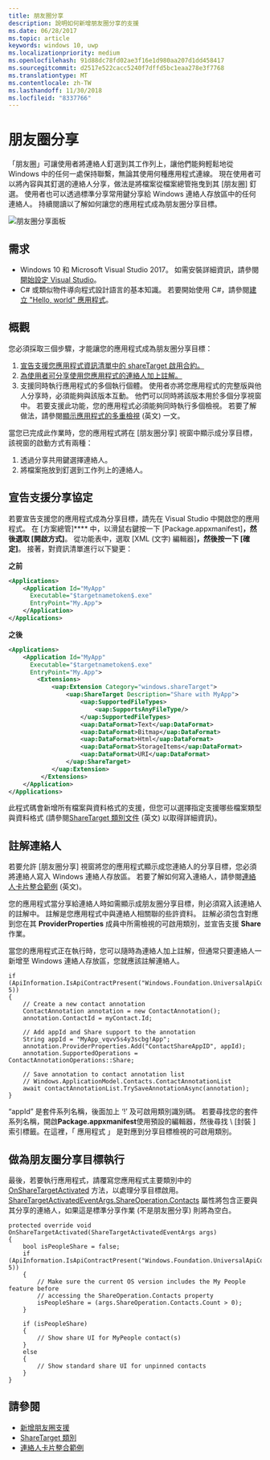 ```yaml
---
title: 朋友圈分享
description: 說明如何新增朋友圈分享的支援
ms.date: 06/28/2017
ms.topic: article
keywords: windows 10, uwp
ms.localizationpriority: medium
ms.openlocfilehash: 91d88dc78fd02ae3f16e1d980aa207d1dd458417
ms.sourcegitcommit: d2517e522cacc5240f7dffd5bc1eaa278e3f7768
ms.translationtype: MT
ms.contentlocale: zh-TW
ms.lasthandoff: 11/30/2018
ms.locfileid: "8337766"
---
```

# <a name="my-people-sharing"></a>朋友圈分享

「朋友圈」可讓使用者將連絡人釘選到其工作列上，讓他們能夠輕鬆地從 Windows 中的任何一處保持聯繫，無論其使用何種應用程式連線。 現在使用者可以將內容與其釘選的連絡人分享，做法是將檔案從檔案總管拖曳到其 \[朋友圈\] 釘選。 使用者也可以透過標準分享常用鍵分享給 Windows 連絡人存放區中的任何連絡人。 持續閱讀以了解如何讓您的應用程式成為朋友圈分享目標。

![朋友圈分享面板](images/my-people-sharing.png)

## <a name="requirements"></a>需求

+ Windows 10 和 Microsoft Visual Studio 2017。 如需安裝詳細資訊，請參閱[開始設定 Visual Studio](https://docs.microsoft.com/en-us/windows/uwp/get-started/get-set-up)。
+ C# 或類似物件導向程式設計語言的基本知識。 若要開始使用 C#，請參閱[建立 "Hello, world" 應用程式](https://docs.microsoft.com/en-us/windows/uwp/get-started/create-a-hello-world-app-xaml-universal)。

## <a name="overview"></a>概觀

您必須採取三個步驟，才能讓您的應用程式成為朋友圈分享目標：

1. [宣告支援您應用程式資訊清單中的 shareTarget 啟用合約。](https://docs.microsoft.com/en-us/windows/uwp/contacts-and-calendar/my-people-sharing#declaring-support-for-the-share-contract)
2. [為使用者可分享使用您應用程式的連絡人加上註解。](https://docs.microsoft.com/en-us/windows/uwp/contacts-and-calendar/my-people-sharing#annotating-contacts)
3. 支援同時執行應用程式的多個執行個體。  使用者亦將您應用程式的完整版與他人分享時，必須能夠與該版本互動。 他們可以同時將該版本用於多個分享視窗中。 若要支援此功能，您的應用程式必須能夠同時執行多個檢視。 若要了解做法，請參閱[顯示應用程式的多重檢視](https://docs.microsoft.com/en-us/windows/uwp/layout/show-multiple-views) (英文) 一文。

當您已完成此作業時，您的應用程式將在 \[朋友圈分享\] 視窗中顯示成分享目標，該視窗的啟動方式有兩種：
1. 透過分享共用鍵選擇連絡人。
2. 將檔案拖放到釘選到工作列上的連絡人。

## <a name="declaring-support-for-the-share-contract"></a>宣告支援分享協定

若要宣告支援您的應用程式成為分享目標，請先在 Visual Studio 中開啟您的應用程式。 在 \[方案總管\]**** 中，以滑鼠右鍵按一下 \[Package.appxmanifest\]****，然後選取 \[開啟方式\]****。 從功能表中，選取 \[XML (文字) 編輯器\]****，然後按一下 \[確定\]****。 接著，對資訊清單進行以下變更：


**之前**
```xml
<Applications>
    <Application Id="MyApp"
      Executable="$targetnametoken$.exe"
      EntryPoint="My.App">
    </Application>
</Applications>
```

**之後**

```xml
<Applications>
    <Application Id="MyApp"
      Executable="$targetnametoken$.exe"
      EntryPoint="My.App">
        <Extensions>
            <uap:Extension Category="windows.shareTarget">
                <uap:ShareTarget Description="Share with MyApp">
                    <uap:SupportedFileTypes>
                        <uap:SupportsAnyFileType/>
                    </uap:SupportedFileTypes>
                    <uap:DataFormat>Text</uap:DataFormat>
                    <uap:DataFormat>Bitmap</uap:DataFormat>
                    <uap:DataFormat>Html</uap:DataFormat>
                    <uap:DataFormat>StorageItems</uap:DataFormat>
                    <uap:DataFormat>URI</uap:DataFormat>
                </uap:ShareTarget>
            </uap:Extension>
         </Extensions>
    </Application>
</Applications>
```

此程式碼會新增所有檔案與資料格式的支援，但您可以選擇指定支援哪些檔案類型與資料格式 (請參閱[ShareTarget 類別文件](https://docs.microsoft.com/en-us/uwp/schemas/appxpackage/appxmanifestschema/element-sharetarget) (英文) 以取得詳細資訊)。

## <a name="annotating-contacts"></a>註解連絡人

若要允許 \[朋友圈分享\] 視窗將您的應用程式顯示成您連絡人的分享目標，您必須將連絡人寫入 Windows 連絡人存放區。 若要了解如何寫入連絡人，請參閱[連絡人卡片整合範例](https://github.com/Microsoft/Windows-universal-samples/tree/6370138b150ca8a34ff86de376ab6408c5587f5d/Samples/ContactCardIntegration) (英文)。 

您的應用程式當分享給連絡人時如需顯示成朋友圈分享目標，則必須寫入該連絡人的註解中。 註解是您應用程式中與連絡人相關聯的些許資料。 註解必須包含對應到您在其 **ProviderProperties** 成員中所需檢視的可啟用類別，並宣告支援 **Share** 作業。

當您的應用程式正在執行時，您可以隨時為連絡人加上註解，但通常只要連絡人一新增至 Windows 連絡人存放區，您就應該註解連絡人。

```Csharp
if (ApiInformation.IsApiContractPresent("Windows.Foundation.UniversalApiContract", 5))
{
    // Create a new contact annotation
    ContactAnnotation annotation = new ContactAnnotation();
    annotation.ContactId = myContact.Id;

    // Add appId and Share support to the annotation
    String appId = "MyApp_vqvv5s4y3scbg!App";
    annotation.ProviderProperties.Add("ContactShareAppID", appId);
    annotation.SupportedOperations = ContactAnnotationOperations::Share;

    // Save annotation to contact annotation list
    // Windows.ApplicationModel.Contacts.ContactAnnotationList 
    await contactAnnotationList.TrySaveAnnotationAsync(annotation);
}
```

“appId” 是套件系列名稱，後面加上 ‘!’ 及可啟用類別識別碼。 若要尋找您的套件系列名稱，開啟**Package.appxmanifest**使用預設的編輯器，然後尋找 \ [封裝 \] 索引標籤。在這裡，「 應用程式 」 是對應到分享目標檢視的可啟用類別。

## <a name="running-as-a-my-people-share-target"></a>做為朋友圈分享目標執行

最後，若要執行應用程式，請覆寫您應用程式主要類別中的 [OnShareTargetActivated](https://docs.microsoft.com/en-us/uwp/api/Windows.UI.Xaml.Application#Windows_UI_Xaml_Application_OnShareTargetActivated_Windows_ApplicationModel_Activation_ShareTargetActivatedEventArgs_) 方法，以處理分享目標啟用。 [ShareTargetActivatedEventArgs.ShareOperation.Contacts](https://docs.microsoft.com/en-us/uwp/api/windows.applicationmodel.datatransfer.sharetarget.shareoperation#Properties) 屬性將包含正要與其分享的連絡人，如果這是標準分享作業 (不是朋友圈分享) 則將為空白。

```Csharp
protected override void OnShareTargetActivated(ShareTargetActivatedEventArgs args)
{
    bool isPeopleShare = false;
    if (ApiInformation.IsApiContractPresent("Windows.Foundation.UniversalApiContract", 5))
    {
        // Make sure the current OS version includes the My People feature before
        // accessing the ShareOperation.Contacts property
        isPeopleShare = (args.ShareOperation.Contacts.Count > 0);
    }

    if (isPeopleShare)
    {
        // Show share UI for MyPeople contact(s)
    }
    else
    {
        // Show standard share UI for unpinned contacts
    }
}
```

## <a name="see-also"></a>請參閱
+ [新增朋友圈支援](my-people-support.md)
+ [ShareTarget 類別](https://docs.microsoft.com/en-us/uwp/schemas/appxpackage/appxmanifestschema/element-sharetarget)
+ [連絡人卡片整合範例](https://github.com/Microsoft/Windows-universal-samples/tree/6370138b150ca8a34ff86de376ab6408c5587f5d/Samples/ContactCardIntegration)
